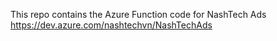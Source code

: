 This repo contains the Azure Function code for NashTech Ads https://dev.azure.com/nashtechvn/NashTechAds